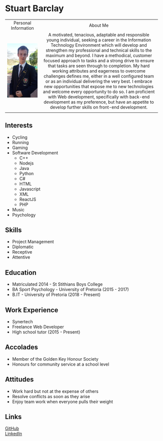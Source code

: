 # Stuart Barclay

|                                                       |                                                                                                                                                                                                                                                                                                                                                                                                                                                                                                                                                                                                                                                                                                                                                                                                            |
| :---------------------------------------------------: | :--------------------------------------------------------------------------------------------------------------------------------------------------------------------------------------------------------------------------------------------------------------------------------------------------------------------------------------------------------------------------------------------------------------------------------------------------------------------------------------------------------------------------------------------------------------------------------------------------------------------------------------------------------------------------------------------------------------------------------------------------------------------------------------------------------: |
|                 Personal Information                  |                                                                                                                                                                                                                                                                                                                                                                                                  About Me                                                                                                                                                                                                                                                                                                                                                                                                  |
| ![Stuart Barclay](assets/Stuart.jpg "Stuart Barclay") | A motivated, tenacious, adaptable and responsible young individual, seeking a career in the Information Technology Environment which will develop and strengthen my professional and technical skills to the maximum and beyond. I have a methodical, customer focused approach to tasks and a strong drive to ensure that tasks are seen through to completion. My hard working attributes and eagerness to overcome challenges defines me, either in a well configured team or as an individual delivering the very best. I embrace new opportunities that expose me to new technologies and welcome every opportunity to do so. I am proficient with Web development, specifically with back-end development as my preference, but have an appetite to develop further skills on front-end development. |
|                                                       |                                                                                                                                                                                                                                                                                                                                                                                                                                                                                                                                                                                                                                                                                                                                                                                                            |

## Interests

- Cycling
- Running
- Gaming
- Software Development
  - C++
  - Nodejs
  - Java
  - Python
  - C#
  - HTML
  - Javascript
  - XML
  - ReactJS
  - PHP
- Music
- Psychology

## Skills

- Project Management
- Diplomatic
- Receptive
- Attentive

## Education

- Matriculated 2014 - St Stithians Boys College
- BA Sport Psychology - University of Pretoria (2015 - 2017)
- B.IT - University of Pretoria (2018 - Present)

## Work Experience

- Synertech
- Freelance Web Developer
- High school tutor (2015 - Present)

## Accolades

- Member of the Golden Key Honour Society
- Honours for community service at a school level

## Attitudes

- Work hard but not at the expense of others
- Resolve conflicts as soon as they arise
- Enjoy team work when everyone pulls their weight

## Links

[GitHub](https://github.com/Stuey61296)  
[LinkedIn](https://www.linkedin.com/in/stuart-barclay-73770019a/)
